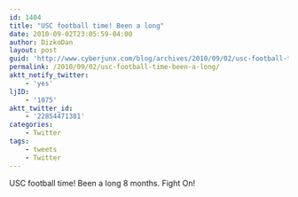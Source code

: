 ```yaml
---
id: 1404
title: "USC football time! Been a long"
date: 2010-09-02T23:05:59-04:00
author: DizkoDan
layout: post
guid: 'http://www.cyberjunx.com/blog/archives/2010/09/02/usc-football-time-been-a-long/'
permalink: /2010/09/02/usc-football-time-been-a-long/
aktt_notify_twitter:
    - 'yes'
ljID:
    - '1075'
aktt_twitter_id:
    - '22854471381'
categories:
    - Twitter
tags:
    - tweets
    - Twitter
---
```


USC football time! Been a long 8 months. Fight On!
